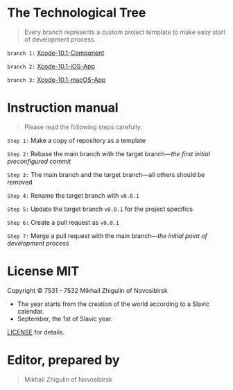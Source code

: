 # The Technological Tree

> Every branch represents a custom project template to make easy start of development process.

`branch 1:` [Xcode-10.1-Component](https://github.com/perseusrealdeal/TheTechnologicalTree/tree/Xcode-10.1-Component)

`branch 2:` [Xcode-10.1-iOS-App](https://github.com/perseusrealdeal/TheTechnologicalTree/tree/Xcode-10.1-iOS-App)

`branch 3:` [Xcode-10.1-macOS-App](https://github.com/perseusrealdeal/TheTechnologicalTree/tree/Xcode-10.1-macOS-App)

# Instruction manual

> Please read the following steps carefully.

`Step 1:` Make a copy of repository as a template

`Step 2:` Rebase the main branch with the target branch—*the first initial preconfigured commit*

`Step 3:` The main branch and the target branch—all others should be removed

`Step 4:` Rename the target branch with `v0.0.1`

`Step 5:` Update the target branch `v0.0.1` for the project specifics

`Step 6:` Create a pull request as `v0.0.1`

`Step 7:` Merge a pull request with the main branch—*the initial point of development process*

# License MIT

Copyright © 7531 - 7532 Mikhail Zhigulin of Novosibirsk

- The year starts from the creation of the world according to a Slavic calendar.
- September, the 1st of Slavic year.

[LICENSE](/LICENSE) for details.

# Editor, prepared by

> Mikhail Zhigulin of Novosibirsk
